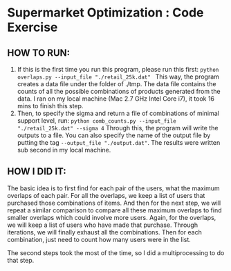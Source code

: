 #  Supermarket Optimization : Code Exercise
## HOW TO RUN:
1. If this is the first time you run this program, please run this first:
```python overlaps.py --input_file "./retail_25k.dat" ```
This way, the program creates a data file under the folder of ./tmp. The data file contains the counts of all the possible combinations of products generated from the data. I ran on my local machine (Mac 2.7 GHz Intel Core i7), it took 16 mins to finish this step.
2. Then, to specify the sigma and return a file of combinations of minimal support level, run:
 ```python comb_counts.py --input_file "./retail_25k.dat" --sigma 4```
 Through this, the program will write the outputs to a file. You can also specify the name of the output file by putting the tag `--output_file "./output.dat"`. The results were written sub second in my local machine.
 
 ## HOW I DID IT:
The basic idea is to first find for each pair of the users, what the maximum overlaps of each pair. For all the overlaps, we keep a list of users that purchased those combinations of items. And then for the next step, we will repeat a similar comparison to compare all these maximum overlaps to find smaller overlaps which could involve more users. Again, for the overlaps, we will keep a list of users who have made that purchase. Through iterations, we will finally exhaust all the combinations. Then for each combination, just need to count how many users were in the list. 

The second steps took the most of the time, so I did a multiprocessing to do that step. 
